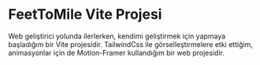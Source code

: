 # FeetToMile Vite Projesi

Web geliştirici yolunda ilerlerken, kendimi geliştirmek için yapmaya başladığım bir Vite projesidir. TailwindCss ile görselleştirmelere etki ettiğim, animasyonlar için de Motion-Framer kullandığım bir web projesidir. 
